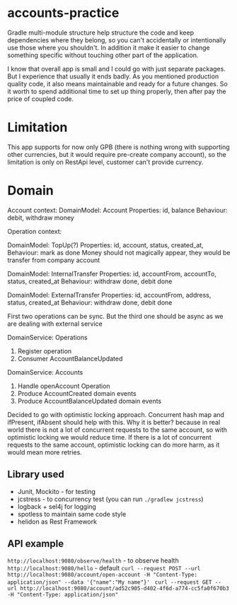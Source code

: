 # accounts-practice

Gradle multi-module structure help structure the code and keep dependencies where they belong,
so you can't accidentally or intentionally use those where you shouldn't.
In addition it make it easier to change something specific without touching other part of the application.

I know that overall app is small and I could go with just separate packages.
But I experience that usually it ends badly.
As you mentioned production quality code, it also means maintainable and ready for a future changes.
So it worth to spend additional time to set up thing properly, then after pay the price of coupled code.

# Limitation
This app supports for now only GPB (there is nothing wrong with supporting other currencies,
but it would require pre-create company account), so the limitation is only on RestApi level,
customer can't provide currency.

# Domain
Account context:
DomainModel: Account
Properties: id, balance
Behaviour: debit, withdraw money

Operation context:

DomainModel: TopUp(?)
Properties: id, account, status, created_at,
Behaviour: mark as done
Money should not magically appear, they would be transfer from company account

DomainModel: InternalTransfer
Properties: id, accountFrom, accountTo, status, created_at
Behaviour: withdraw done, debit done

DomainModel: ExternalTransfer
Properties: id, accountFrom, address, status, created_at
Behaviour: withdraw done, debit done

First two operations can be sync. But the third one should be async as we are dealing with external service

DomainService: Operations
1. Register operation
2. Consumer AccountBalanceUpdated

DomainService: Accounts
1. Handle openAccount Operation
2. Produce AccountCreated domain events
2. Produce AccountBalanceUpdated domain events

Decided to go with optimistic locking approach. Concurrent hash map and ifPresent, ifAbsent should help with this.
Why it is better? because in real world there is not a lot of concurrent requests to the same account, so with optimistic locking we would reduce time.
If there is a lot of concurrent requests to the same account, optimistic locking can do more harm, as it would mean more retries.

## Library used
- Junit, Mockito - for testing
- jcstress - to concurrency test (you can run `./gradlew jcstress`)
- logback + sel4j for logging
- spotless to maintain same code style
- helidon as Rest Framework

## API example
`http://localhost:9080/observe/health` - to observe health
`http://localhost:9080/hello` - default
`curl --request POST --url http://localhost:9080/account/open-account -H "Content-Type: application/json" --data '{"name":"My name"}' `
`curl --request GET --url http://localhost:9080/account/ad52c905-d402-4f6d-a774-cc5fa0f670b3 -H "Content-Type: application/json"`

